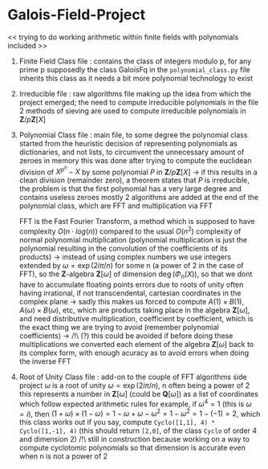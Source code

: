 # Galois-Field-Project
<< trying to do working arithmetic within finite fields with polynomials included >>

1. Finite Field Class file :
  contains the class of integers modulo p, for any prime p supposedly
  the class GaloisFq in the `polynomial_class.py` file inherits this class as it needs a bit more polynomial technology to exist

2. Irreducible file :
  raw algorithms file making up the idea from which the project emerged; the need to compute irreducible polynomials
  in the file 2 methods of sieving are used to compute irreducible polynomials in $\mathbf{Z}\slash p\mathbf{Z}[X]$

3. Polynomial Class file :
  main file, to some degree
  the polynomial class started from the heuristic decision of representing polynomials as dictionaries, and not lists, to circumvent the unnecessary amount of zeroes in memory
  this was done after trying to compute the euclidean division of $X^{p^n}-X$ by some polynomial $P$ in $\mathbf{Z}/p\mathbf{Z}[X]$
  -> if this results in a clean division (remainder zero), a theorem states that $P$ is irreducible, the problem is that the first polynomial has a very large degree and contains useless zeroes mostly
  2 algorithms are added at the end of the polynomial class, which are FFT and multiplication via FFT
   
   FFT is the Fast Fourier Transform, a method which is supposed to have complexity $O(n\cdot log(n))$ compared to the usual $O(n^2)$ complexity of normal polynomial multiplication
  (polynomial multiplication is just the polynomial resulting in the convolution of the coefficients of its products)
  -> instead of using complex numbers we use integers extended by $\omega = \exp(2i\pi/n)$ for some n (a power of 2 in the case of FFT), so the $\mathbf{Z}$-algebra $\mathbf{Z}[\omega]$ of dimension $\deg(\Phi_n(X))$, so that we dont have to accumulate floating points errors due to roots of unity often having irrational, if not transcendental, cartesian coordinates in the complex plane
  -> sadly this makes us forced to compute $A(1)\times B(1)$, $A(\omega)\times B(\omega)$, etc, which are products taking place in the algebra $\mathbf{Z}[\omega]$, and need distributive multiplication, coefficient by coefficient, which is the exact thing we are trying to avoid (remember polynomial coefficients)
  -> /!\ (?) this could be avoided if before doing these multiplications we converted each element of the algebra $\mathbf{Z}[\omega]$ back to its complex form, with enough acuracy as to avoid errors when doing the inverse FFT

5. Root of Unity Class file :
   add-on to the couple of FFT algorithms side project
   $\omega$ is a root of unity $\omega = \exp(2i\pi/n)$, n often being a power of 2
   this represents a number in $\mathbf{Z}[\omega]$ (could be $\mathbf{Q}[\omega]$) as a list of coordinates which follow expected arithmetic rules
   for example, if $\omega^4 = 1$ (this is $\omega = i$), then $(1+\omega)\times (1-\omega) = 1-\omega + \omega-\omega^2 = 1-\omega^2 = 1-(-1) = 2$, which this class works out if you say, compute `Cyclo([1,1], 4) * Cyclo([1,-1], 4)` (this should return `[2,0]`, of the class `Cyclo` of order 4 and dimension 2)
   /!\ still in construction because working on a way to compute cyclotomic polynomials so that dimension is accurate even when n is not a power of 2
